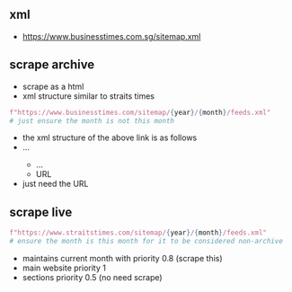## xml
- https://www.businesstimes.com.sg/sitemap.xml


## scrape archive
- scrape as a html
- xml structure similar to straits times
```python
f"https://www.businesstimes.com/sitemap/{year}/{month}/feeds.xml"
# just ensure the month is not this month 
```
- the xml structure of the above link is as follows
- <urlset>...</urlsel>
    - <url>...</url>
     - <loc>URL</loc>
- just need the URL


## scrape live
```python
f"https://www.straitstimes.com/sitemap/{year}/{month}/feeds.xml"
# ensure the month is this month for it to be considered non-archive
```
- maintains current month with priority 0.8 (scrape this)
- main website priority 1
- sections priority 0.5 (no need scrape)